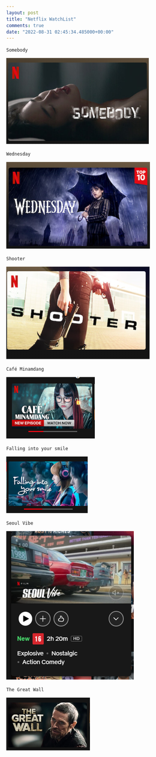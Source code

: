 ```yaml
---
layout: post
title: "Netflix WatchList"
comments: true
date: "2022-08-31 02:45:34.485000+00:00"
---
```


`Somebody`

![](/assets/img/xF1BX9Mne_f813df1e6eb8e28aa2c93cc343bb8955.png)


`Wednesday`

![](/assets/img/xF1BX9Mne_80a6613c63e95f2e7215c2218e5fefac.png)

`Shooter`

![](/assets/img/xF1BX9Mne_f51506c100850e8ce72ebefb15f1806a.png)

`Café Minamdang`

![](/assets/img/xF1BX9Mne_bfbbfb2f8360f0010d6aa442a77f8eee.png)

`Falling into your smile`

![](/assets/img/xF1BX9Mne_fb56eadbc78113cac27dbfb553317223.png)

`Seoul Vibe`

![](/assets/img/xF1BX9Mne_e8d65ff021671fbb1cb9352040f04b32.png)

`The Great Wall`

![](/assets/img/xF1BX9Mne_8ea1f7531ae3fcf4b0c0059c3b876b2d.png)





